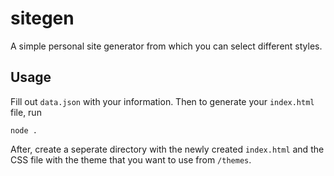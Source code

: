 # sitegen

A simple personal site generator from which you can select different styles.

## Usage

Fill out `data.json` with your information. Then to generate your `index.html` file, run

```
node .
```

After, create a seperate directory with the newly created `index.html` and the CSS file with the theme that you want to use from `/themes`.

